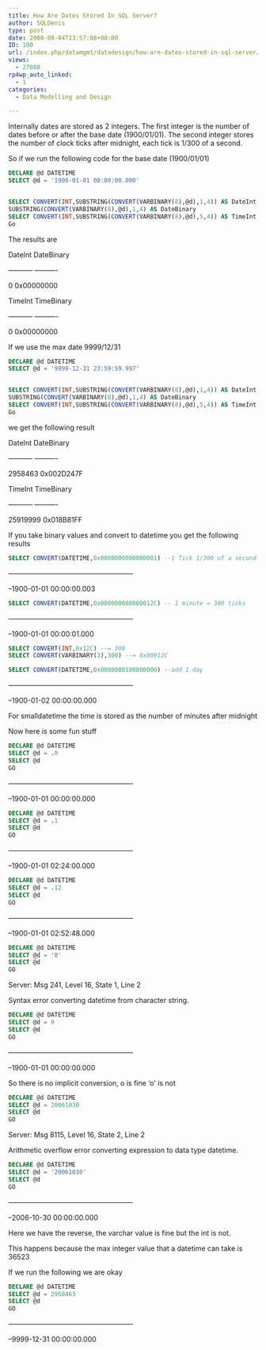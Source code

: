 ```yaml
---
title: How Are Dates Stored In SQL Server?
author: SQLDenis
type: post
date: 2008-08-04T13:57:08+00:00
ID: 100
url: /index.php/datamgmt/datadesign/how-are-dates-stored-in-sql-server/
views:
  - 27088
rp4wp_auto_linked:
  - 1
categories:
  - Data Modelling and Design

---
```

Internally dates are stored as 2 integers. The first integer is the number of dates before or after the base date (1900/01/01). The second integer stores the number of clock ticks after midnight, each tick is 1/300 of a second. 

So if we run the following code for the base date (1900/01/01) 

```sql
DECLARE @d DATETIME 
SELECT @d = '1900-01-01 00:00:00.000' 


SELECT CONVERT(INT,SUBSTRING(CONVERT(VARBINARY(8),@d),1,4)) AS DateInt, 
SUBSTRING(CONVERT(VARBINARY(8),@d),1,4) AS DateBinary 
SELECT CONVERT(INT,SUBSTRING(CONVERT(VARBINARY(8),@d),5,4)) AS TimeInt, SUBSTRING(CONVERT(VARBINARY(8),@d),5,4) AS TimeBinary 
Go 
```

The results are 

DateInt DateBinary
  
&#8212;&#8212;&#8212;&#8211; &#8212;&#8212;&#8212;-
  
0 0x00000000 

TimeInt TimeBinary
  
&#8212;&#8212;&#8212;&#8211; &#8212;&#8212;&#8212;-
  
0 0x00000000 

If we use the max date 9999/12/31 

```sql
DECLARE @d DATETIME 
SELECT @d = '9999-12-31 23:59:59.997' 


SELECT CONVERT(INT,SUBSTRING(CONVERT(VARBINARY(8),@d),1,4)) AS DateInt, 
SUBSTRING(CONVERT(VARBINARY(8),@d),1,4) AS DateBinary 
SELECT CONVERT(INT,SUBSTRING(CONVERT(VARBINARY(8),@d),5,4)) AS TimeInt, SUBSTRING(CONVERT(VARBINARY(8),@d),5,4) AS TimeBinary 
Go 
```

we get the following result 

DateInt DateBinary
  
&#8212;&#8212;&#8212;&#8211; &#8212;&#8212;&#8212;-
  
2958463 0x002D247F 

TimeInt TimeBinary
  
&#8212;&#8212;&#8212;&#8211; &#8212;&#8212;&#8212;-
  
25919999 0x018B81FF 

If you take binary values and convert to datetime you get the following results 

```sql
SELECT CONVERT(DATETIME,0x0000000000000001) --1 Tick 1/300 of a second 
```

&#8212;&#8212;&#8212;&#8212;&#8212;&#8212;&#8212;&#8212;&#8212;&#8212;&#8212;&#8212;&#8212;&#8212;&#8212;&#8212;&#8212;&#8212;
  
&#8211;1900-01-01 00:00:00.003 

```sql
SELECT CONVERT(DATETIME,0x000000000000012C) -- 1 minute = 300 ticks 
```

&#8212;&#8212;&#8212;&#8212;&#8212;&#8212;&#8212;&#8212;&#8212;&#8212;&#8212;&#8212;&#8212;&#8212;&#8212;&#8212;&#8212;&#8212;
  
&#8211;1900-01-01 00:00:01.000 

```sql
SELECT CONVERT(INT,0x12C) --= 300 
SELECT CONVERT(VARBINARY(3),300) --= 0x00012C 

SELECT CONVERT(DATETIME,0x0000000100000000) --add 1 day 
```

&#8212;&#8212;&#8212;&#8212;&#8212;&#8212;&#8212;&#8212;&#8212;&#8212;&#8212;&#8212;&#8212;&#8212;&#8212;&#8212;&#8212;&#8212;
  
&#8211;1900-01-02 00:00:00.000 

For smalldatetime the time is stored as the number of minutes after midnight 

Now here is some fun stuff 

```sql
DECLARE @d DATETIME 
SELECT @d = .0 
SELECT @d 
GO 
```

&#8212;&#8212;&#8212;&#8212;&#8212;&#8212;&#8212;&#8212;&#8212;&#8212;&#8212;&#8212;&#8212;&#8212;&#8212;&#8212;&#8212;&#8212;
  
&#8211;1900-01-01 00:00:00.000 

```sql
DECLARE @d DATETIME 
SELECT @d = .1 
SELECT @d 
GO 
```

&#8212;&#8212;&#8212;&#8212;&#8212;&#8212;&#8212;&#8212;&#8212;&#8212;&#8212;&#8212;&#8212;&#8212;&#8212;&#8212;&#8212;&#8212;
  
&#8211;1900-01-01 02:24:00.000 

```sql
DECLARE @d DATETIME 
SELECT @d = .12 
SELECT @d 
GO 
```

&#8212;&#8212;&#8212;&#8212;&#8212;&#8212;&#8212;&#8212;&#8212;&#8212;&#8212;&#8212;&#8212;&#8212;&#8212;&#8212;&#8212;&#8212;
  
&#8211;1900-01-01 02:52:48.000 

```sql
DECLARE @d DATETIME 
SELECT @d = '0' 
SELECT @d 
GO 
```

Server: Msg 241, Level 16, State 1, Line 2
  
Syntax error converting datetime from character string. 

```sql
DECLARE @d DATETIME 
SELECT @d = 0 
SELECT @d 
GO 
```

&#8212;&#8212;&#8212;&#8212;&#8212;&#8212;&#8212;&#8212;&#8212;&#8212;&#8212;&#8212;&#8212;&#8212;&#8212;&#8212;&#8212;&#8212;
  
&#8211;1900-01-01 00:00:00.000 

So there is no implicit conversion, o is fine &#8216;o' is not 

```sql
DECLARE @d DATETIME 
SELECT @d = 20061030 
SELECT @d 
GO 
```

Server: Msg 8115, Level 16, State 2, Line 2
  
Arithmetic overflow error converting expression to data type datetime. 

```sql
DECLARE @d DATETIME 
SELECT @d = '20061030' 
SELECT @d 
GO 
```

&#8212;&#8212;&#8212;&#8212;&#8212;&#8212;&#8212;&#8212;&#8212;&#8212;&#8212;&#8212;&#8212;&#8212;&#8212;&#8212;&#8212;&#8212;
  
&#8211;2006-10-30 00:00:00.000 

Here we have the reverse, the varchar value is fine but the int is not.
  
This happens because the max integer value that a datetime can take is 36523
  
If we run the following we are okay 

```sql
DECLARE @d DATETIME 
SELECT @d = 2958463 
SELECT @d 
GO 
```

&#8212;&#8212;&#8212;&#8212;&#8212;&#8212;&#8212;&#8212;&#8212;&#8212;&#8212;&#8212;&#8212;&#8212;&#8212;&#8212;&#8212;&#8212;
  
&#8211;9999-12-31 00:00:00.000